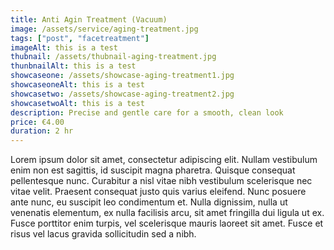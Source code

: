 ```yaml
---
title: Anti Agin Treatment (Vacuum)
image: /assets/service/aging-treatment.jpg
tags: ["post", "facetreatment"]
imageAlt: this is a test
thubnail: /assets/thubnail-aging-treatment.jpg
thunbnailAlt: this is a test
showcaseone: /assets/showcase-aging-treatment1.jpg
showcaseoneAlt: this is a test
showcasetwo: /assets/showcase-aging-treatment2.jpg
showcasetwoAlt: this is a test
description: Precise and gentle care for a smooth, clean look
price: €4.00
duration: 2 hr
---
```

Lorem ipsum dolor sit amet, consectetur adipiscing elit. Nullam vestibulum enim non est sagittis, id suscipit magna pharetra. Quisque consequat pellentesque nunc. Curabitur a nisl vitae nibh vestibulum scelerisque nec vitae velit. Praesent consequat justo quis varius eleifend. Nunc posuere ante nunc, eu suscipit leo condimentum et. Nulla dignissim, nulla ut venenatis elementum, ex nulla facilisis arcu, sit amet fringilla dui ligula ut ex. Fusce porttitor enim turpis, vel scelerisque mauris laoreet sit amet. Fusce et risus vel lacus gravida sollicitudin sed a nibh.

